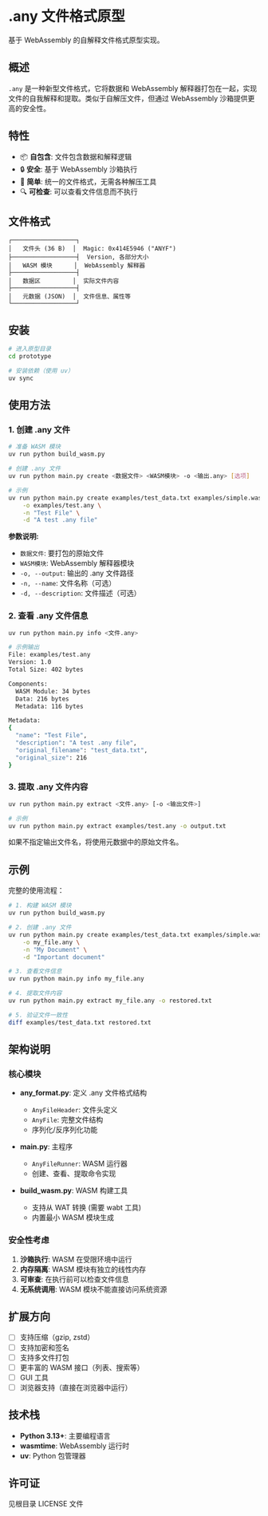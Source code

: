 # .any 文件格式原型

基于 WebAssembly 的自解释文件格式原型实现。

## 概述

`.any` 是一种新型文件格式，它将数据和 WebAssembly 解释器打包在一起，实现文件的自我解释和提取。类似于自解压文件，但通过 WebAssembly 沙箱提供更高的安全性。

## 特性

- 📦 **自包含**: 文件包含数据和解释逻辑
- 🔒 **安全**: 基于 WebAssembly 沙箱执行
- 🎯 **简单**: 统一的文件格式，无需各种解压工具
- 🔍 **可检查**: 可以查看文件信息而不执行

## 文件格式

```
┌──────────────────┐
│   文件头 (36 B)  │  Magic: 0x414E5946 ("ANYF")
├──────────────────┤  Version, 各部分大小
│   WASM 模块      │  WebAssembly 解释器
├──────────────────┤
│   数据区         │  实际文件内容
├──────────────────┤
│   元数据 (JSON)  │  文件信息、属性等
└──────────────────┘
```

## 安装

```bash
# 进入原型目录
cd prototype

# 安装依赖（使用 uv）
uv sync
```

## 使用方法

### 1. 创建 .any 文件

```bash
# 准备 WASM 模块
uv run python build_wasm.py

# 创建 .any 文件
uv run python main.py create <数据文件> <WASM模块> -o <输出.any> [选项]

# 示例
uv run python main.py create examples/test_data.txt examples/simple.wasm \
    -o examples/test.any \
    -n "Test File" \
    -d "A test .any file"
```

**参数说明:**
- `数据文件`: 要打包的原始文件
- `WASM模块`: WebAssembly 解释器模块
- `-o, --output`: 输出的 .any 文件路径
- `-n, --name`: 文件名称（可选）
- `-d, --description`: 文件描述（可选）

### 2. 查看 .any 文件信息

```bash
uv run python main.py info <文件.any>

# 示例输出
File: examples/test.any
Version: 1.0
Total Size: 402 bytes

Components:
  WASM Module: 34 bytes
  Data: 216 bytes
  Metadata: 116 bytes

Metadata:
{
  "name": "Test File",
  "description": "A test .any file",
  "original_filename": "test_data.txt",
  "original_size": 216
}
```

### 3. 提取 .any 文件内容

```bash
uv run python main.py extract <文件.any> [-o <输出文件>]

# 示例
uv run python main.py extract examples/test.any -o output.txt
```

如果不指定输出文件名，将使用元数据中的原始文件名。

## 示例

完整的使用流程：

```bash
# 1. 构建 WASM 模块
uv run python build_wasm.py

# 2. 创建 .any 文件
uv run python main.py create examples/test_data.txt examples/simple.wasm \
    -o my_file.any \
    -n "My Document" \
    -d "Important document"

# 3. 查看文件信息
uv run python main.py info my_file.any

# 4. 提取文件内容
uv run python main.py extract my_file.any -o restored.txt

# 5. 验证文件一致性
diff examples/test_data.txt restored.txt
```

## 架构说明

### 核心模块

- **any_format.py**: 定义 .any 文件格式结构
  - `AnyFileHeader`: 文件头定义
  - `AnyFile`: 完整文件结构
  - 序列化/反序列化功能

- **main.py**: 主程序
  - `AnyFileRunner`: WASM 运行器
  - 创建、查看、提取命令实现

- **build_wasm.py**: WASM 构建工具
  - 支持从 WAT 转换 (需要 wabt 工具)
  - 内置最小 WASM 模块生成

### 安全性考虑

1. **沙箱执行**: WASM 在受限环境中运行
2. **内存隔离**: WASM 模块有独立的线性内存
3. **可审查**: 在执行前可以检查文件信息
4. **无系统调用**: WASM 模块不能直接访问系统资源

## 扩展方向

- [ ] 支持压缩（gzip, zstd）
- [ ] 支持加密和签名
- [ ] 支持多文件打包
- [ ] 更丰富的 WASM 接口（列表、搜索等）
- [ ] GUI 工具
- [ ] 浏览器支持（直接在浏览器中运行）

## 技术栈

- **Python 3.13+**: 主要编程语言
- **wasmtime**: WebAssembly 运行时
- **uv**: Python 包管理器

## 许可证

见根目录 LICENSE 文件

